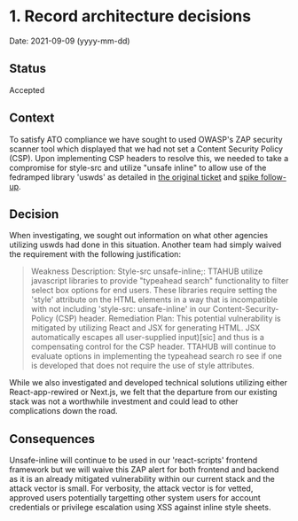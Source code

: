 # 1. Record architecture decisions

Date: 2021-09-09 (yyyy-mm-dd)

## Status

Accepted

## Context

To satisfy ATO compliance we have sought to used OWASP's ZAP security scanner tool which displayed that we had not set a Content Security Policy (CSP). Upon implementing CSP headers to resolve this, we needed to take a compromise for style-src and utilize "unsafe inline" to allow use of the fedramped library 'uswds' as detailed in [the original ticket](https://github.com/raft-tech/TANF-app/issues/907) and [spike follow-up](https://github.com/raft-tech/TANF-app/issues/1208). 

## Decision

When investigating, we sought out information on what other agencies utilizing uswds had done in this situation. Another team had simply waived the requirement with the following justification: 

> Weakness Description: Style-src unsafe-inline;: TTAHUB utilize javascript libraries to provide "typeahead search" functionality to filter select box options for end users. These libraries require setting the 'style' attribute on the HTML elements in a way that is incompatible with not including 'style-src: unsafe-inline' in our Content-Security-Policy (CSP) header.
> Remediation Plan: This potential vulnerability is mitigated by utilizing React and JSX for generating HTML. JSX automatically escapes all user-supplied input)[sic] and thus is a compensating control for the CSP header.
> TTAHUB will continue to evaluate options in implementing the typeahead search ro see if one is developed that does not require the use of style attributes.

While we also investigated and developed technical solutions utilizing either React-app-rewired or Next.js, we felt that the departure from our existing stack was not a worthwhile investment and could lead to other complications down the road.

## Consequences
Unsafe-inline will continue to be used in our 'react-scripts' frontend framework but we will waive this ZAP alert for both frontend and backend as it is an already mitigated vulnerability within our current stack and the attack vector is small. For verbosity, the attack vector is for vetted, approved users potentially targetting other system users for account credentials or privilege escalation using XSS against inline style sheets.

